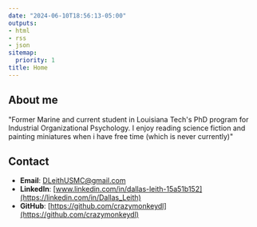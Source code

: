 ```yaml
---
date: "2024-06-10T18:56:13-05:00"
outputs:
- html
- rss
- json
sitemap:
  priority: 1
title: Home
---
```


## About me

"Former Marine and current student in Louisiana Tech's PhD program for Industrial Organizational Psychology. I enjoy reading science fiction and painting miniatures when i have free time (which is never currently)"

## Contact

- **Email**: DLeithUSMC@gmail.com
- **LinkedIn**: [www.linkedin.com/in/dallas-leith-15a51b152](https://linkedin.com/in/Dallas_Leith)
- **GitHub**: [https://github.com/crazymonkeydl](https://github.com/crazymonkeydl)